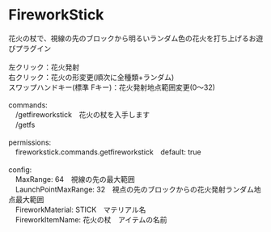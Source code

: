 <H1>FireworkStick</H1>
花火の杖で、視線の先のブロックから明るいランダム色の花火を打ち上げるお遊びプラグイン<BR>
<BR>
左クリック：花火発射<BR>
右クリック：花火の形変更(順次に全種類+ランダム)<BR>
スワップハンドキー(標準 Fキー)：花火発射地点範囲変更(0～32)<BR>
<BR>
commands:<BR>
　/getfireworkstick　花火の杖を入手します<BR>
　/getfs<BR>
<BR>
permissions:<BR>
　fireworkstick.commands.getfireworkstick　default: true<BR>
<BR>
config:<BR>
　MaxRange: 64　視線の先の最大範囲<BR>
　LaunchPointMaxRange: 32　視点の先のブロックからの花火発射ランダム地点最大範囲<BR>
　FireworkMaterial: STICK　マテリアル名<BR>
　FireworkItemName: 花火の杖　アイテムの名前<BR>
